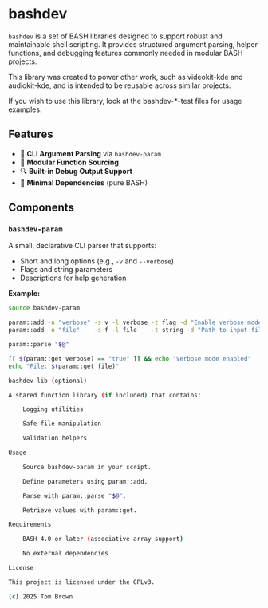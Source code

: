 # bashdev

`bashdev` is a set of BASH libraries designed to support robust and maintainable shell scripting. It provides structured argument parsing, helper functions, and debugging features commonly needed in modular BASH projects.

This library was created to power other work, such as videokit-kde and audiokit-kde, and is intended to be reusable across similar projects.

If you wish to use this library, look at the bashdev-*-test files for usage examples.


## Features

- 🔧 **CLI Argument Parsing** via `bashdev-param`
- 🧩 **Modular Function Sourcing**
- 🔍 **Built-in Debug Output Support**
- 🧪 **Minimal Dependencies** (pure BASH)

## Components

### `bashdev-param`

A small, declarative CLI parser that supports:

- Short and long options (e.g., `-v` and `--verbose`)
- Flags and string parameters
- Descriptions for help generation

**Example:**

```bash
source bashdev-param

param::add -n "verbose" -s v -l verbose -t flag -d "Enable verbose mode"
param::add -n "file"    -s f -l file    -t string -d "Path to input file"

param::parse "$@"

[[ $(param::get verbose) == "true" ]] && echo "Verbose mode enabled"
echo "File: $(param::get file)"

bashdev-lib (optional)

A shared function library (if included) that contains:

    Logging utilities

    Safe file manipulation

    Validation helpers

Usage

    Source bashdev-param in your script.

    Define parameters using param::add.

    Parse with param::parse "$@".

    Retrieve values with param::get.

Requirements

    BASH 4.0 or later (associative array support)

    No external dependencies

License

This project is licensed under the GPLv3.

(c) 2025 Tom Brown
